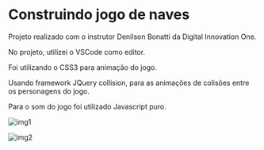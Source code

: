 # Construindo jogo de naves

Projeto realizado com o instrutor Denilson Bonatti da Digital Innovation One.

No projeto, utilizei o VSCode como editor.

Foi utilizando o CSS3 para animação do jogo.

Usando framework JQuery collision, para as animações de colisões entre os personagens do jogo.

Para o som do jogo foi utilizado Javascript puro.

![img1](https://user-images.githubusercontent.com/82118386/148647823-5bbc5563-dc68-4538-938d-dfddde188a53.png)

![img2](https://user-images.githubusercontent.com/82118386/148647829-7595a70c-6ced-46ce-8aaf-0d3558566b4a.png)
